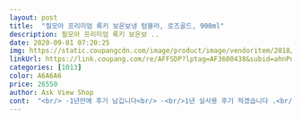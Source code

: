 ```yaml
---
layout: post 
title:  "필모아 프리미엄 록키 보온보냉 텀블러, 로즈골드, 900ml" 
description: 필모아 프리미엄 록키 보온보 ..
date: 2020-09-01 07:20:25 
img: https://static.coupangcdn.com/image/product/image/vendoritem/2018/11/16/3786541570/0b3e0d5e-e014-4b59-9864-c657680b465d.jpg 
linkUrl: https://link.coupang.com/re/AFFSDP?lptag=AF3600438&subid=ahnPublicAsk&pageKey=1694717733&itemId=2885149961&vendorItemId=3793464531&traceid=V0-113-5af948acad05638d 
categories: [1013] 
color: A6A6A6 
price: 26550 
author: Ask View Shop 
cont:  "<br/> -1년만에 후기 남깁니다<br/> -<br/>1년 실사용 후기 적겠습니다 .<br/> 사진 새로 첨부합니다.<br/><br/>900미리라 그런지 텀블러가 크고, 생각보다 느낌 있는 텀블러임ㅋ 포장도 꼼꼼하게 잘 왔고, 신랑하고 커플로 쓰려고 은색도 구매했는데 포장이 좀 달라서 당황했는데 같은 회사였음.<br/> 회사가 이사가서 포장상자도 바뀜거 같음.<br/> 그리고 텀블러  가방이 스타oo처럼 있어서 나름 좋았음.<br/> 고급졌달까... <br/>?<br/>SM5 컵홀더에는 안들어감.<br/> 차량용 컵홀더(판매하는거)에도 들어가진 않았음.<br/> 그런데 XM3 컵홀더에는 들어감... <br/>.<br/>.<br/> 컵에 가득 넣고 물 마시기에는 여자 혼자 한손으로 들기엔 묵직함 ㅠㅠ<br/>그런데 정말 최근부터 사진과 같이 갈색과 하얀색 등으로 이루어진 물때 비스무리한게 생깁니다.<br/> 분명 컵을 제대로 안 닦아서 그럴거라 먼저 생각 하시는 분들도 계실 수 있지만<br/>냉녹차 , 맥주 등을 담아 먹습니다.<br/><br/>단점은 크기가 커서 한손으로 잡고 먹기엔 여성분들은 불편할거같아요!<br/>뚜껑을 닫으면 물샘이 전혀 없어 안심하고 쓰기<br/>무슨 현상인지 전혀 감도 안잡히지만 재구매를 택해야겠습니다.<br/> 너무 좋은 텀블러인데 1년도 안되어 이런 현상이 난다니 뭔가 내구성이 걱정스럽기도 하네요.<br/>.<br/><br/>보냉보온 실험은 아직 안해봤고, 차량 홀더에만 이제 쏙 들어가면 아주 딱일텐데... <br/><br/>보온보냉 확실하게 잘 되어서 집에서 업무 볼때 꼭 찬물이나<br/>사이즈크고 좋네요.<br/><br/>스테인레스 같은 빨대가 있어 아주 편리합니다!<br/>아직 냉.<br/>온 보관은 못했고 용량 테스트해보니 뚜껑 라인 스라맞춰서  물부어보니 800미리리터밖에 안나오네요.<br/><br/>음료나 물이 굉장히 많이 들어가고<br/>전혀 아닙니다 정말 깨끗하게 씻고 몇번을 닦고 닦아도 아무것도 담지 않고 말려만 두어도 저렇게 생깁니다.<br/>.<br/><br/>좋습니다.<br/><br/>지금 까지 잘 썼는데 이러니까 계속 사용하기엔 이질감도 들고 불쾌하네요 그 전까지는 너무너무 좋았었는데.<br/>.<br/><br/>차량에 두고 사용한 후기<br/>" 
---
```

